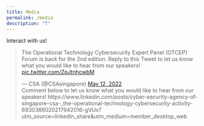```yaml
---
title: Media
permalink: /media
description: "T"
---
```

Interact with us! 
<br>
<blockquote class="twitter-tweet"><p lang="en" dir="ltr">The Operational Technology Cybersecurity Expert Panel (OTCEP) Forum is back for the 2nd edition. Reply to this Tweet to let us know what you would like to hear from our speakers! <a href="https://t.co/ZpJtnhcwbM">pic.twitter.com/ZpJtnhcwbM</a></p>&mdash; CSA (@CSAsingapore) <a href="https://twitter.com/CSAsingapore/status/1524600254850424832?ref_src=twsrc%5Etfw">May 12, 2022</a>
<br>
Comment below to let us know what you would like to hear from our speakers!
https://www.linkedin.com/posts/cyber-security-agency-of-singapore-csa-_the-operational-technology-cybersecurity-activity-6930366020217942016-gVUx?utm_source=linkedin_share&utm_medium=member_desktop_web</blockquote> 
<script async src="https://platform.twitter.com/widgets.js" charset="utf-8"></script>
